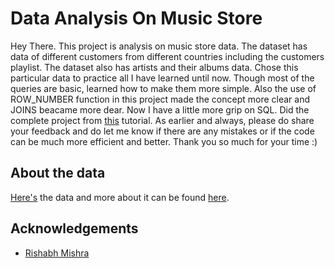
# Data Analysis On Music Store

Hey There. This project is analysis on music store data. The dataset has data of different customers from different countries including the customers playlist. The dataset also has artists and their albums data. Chose this particular data to practice all I have learned until now. Though most of the queries are basic, learned how to make them more simple. Also the use of ROW_NUMBER function in this project made the concept more clear and JOINS beacame more dear. Now I have a little more grip on SQL. Did the complete project from [this](https://www.youtube.com/watch?v=VFIuIjswMKM&list=WL&index=1) tutorial. As earlier and always, please do share your feedback and do let me know if there are any mistakes or if the code can be much more efficient and better. Thank you so much for your time :)


## About the data

[Here's](https://github.com/rishabhnmishra/SQL_Music_Store_Analysis/blob/main/music%20store%20data.zip) the data and more about it can be found [here](https://github.com/rishabhnmishra/SQL_Music_Store_Analysis).
## Acknowledgements

 - [Rishabh Mishra](https://www.youtube.com/@RishabhMishraOfficial)

